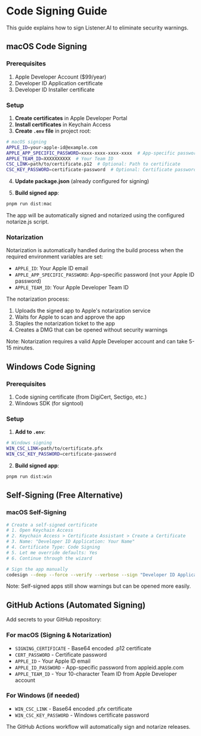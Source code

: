 # Code Signing Guide

This guide explains how to sign Listener.AI to eliminate security warnings.

## macOS Code Signing

### Prerequisites
1. Apple Developer Account ($99/year)
2. Developer ID Application certificate
3. Developer ID Installer certificate

### Setup

1. **Create certificates** in Apple Developer Portal
2. **Install certificates** in Keychain Access
3. **Create `.env` file** in project root:

```bash
# macOS signing
APPLE_ID=your-apple-id@example.com
APPLE_APP_SPECIFIC_PASSWORD=xxxx-xxxx-xxxx-xxxx  # App-specific password
APPLE_TEAM_ID=XXXXXXXXXX  # Your Team ID
CSC_LINK=path/to/certificate.p12  # Optional: Path to certificate
CSC_KEY_PASSWORD=certificate-password  # Optional: Certificate password
```

4. **Update package.json** (already configured for signing)

5. **Build signed app**:
```bash
pnpm run dist:mac
```

The app will be automatically signed and notarized using the configured notarize.js script.

### Notarization

Notarization is automatically handled during the build process when the required environment variables are set:
- `APPLE_ID`: Your Apple ID email
- `APPLE_APP_SPECIFIC_PASSWORD`: App-specific password (not your Apple ID password)
- `APPLE_TEAM_ID`: Your Apple Developer Team ID

The notarization process:
1. Uploads the signed app to Apple's notarization service
2. Waits for Apple to scan and approve the app
3. Staples the notarization ticket to the app
4. Creates a DMG that can be opened without security warnings

Note: Notarization requires a valid Apple Developer account and can take 5-15 minutes.

## Windows Code Signing

### Prerequisites
1. Code signing certificate (from DigiCert, Sectigo, etc.)
2. Windows SDK (for signtool)

### Setup

1. **Add to `.env`**:
```bash
# Windows signing
WIN_CSC_LINK=path/to/certificate.pfx
WIN_CSC_KEY_PASSWORD=certificate-password
```

2. **Build signed app**:
```bash
pnpm run dist:win
```

## Self-Signing (Free Alternative)

### macOS Self-Signing
```bash
# Create a self-signed certificate
# 1. Open Keychain Access
# 2. Keychain Access > Certificate Assistant > Create a Certificate
# 3. Name: "Developer ID Application: Your Name"
# 4. Certificate Type: Code Signing
# 5. Let me override defaults: Yes
# 6. Continue through the wizard

# Sign the app manually
codesign --deep --force --verify --verbose --sign "Developer ID Application: Your Name" "release/mac/Listener.AI.app"
```

Note: Self-signed apps still show warnings but can be opened more easily.

## GitHub Actions (Automated Signing)

Add secrets to your GitHub repository:

### For macOS (Signing & Notarization)

- `SIGNING_CERTIFICATE` - Base64 encoded .p12 certificate
- `CERT_PASSWORD` - Certificate password
- `APPLE_ID` - Your Apple ID email
- `APPLE_ID_PASSWORD` - App-specific password from appleid.apple.com
- `APPLE_TEAM_ID` - Your 10-character Team ID from Apple Developer account

### For Windows (if needed)

- `WIN_CSC_LINK` - Base64 encoded .pfx certificate
- `WIN_CSC_KEY_PASSWORD` - Windows certificate password

The GitHub Actions workflow will automatically sign and notarize releases.
